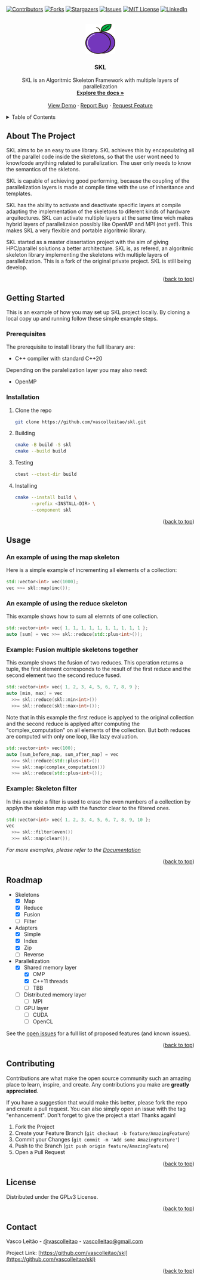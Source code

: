 <div id="top"></div>
<!--
*** Thanks for checking out the Best-README-Template. If you have a suggestion
*** that would make this better, please fork the repo and create a pull request
*** or simply open an issue with the tag "enhancement".
*** Don't forget to give the project a star!
*** Thanks again! Now go create something AMAZING! :D
-->



<!-- PROJECT SHIELDS -->
<!--
*** I'm using markdown "reference style" links for readability.
*** Reference links are enclosed in brackets [ ] instead of parentheses ( ).
*** See the bottom of this document for the declaration of the reference variables
*** for contributors-url, forks-url, etc. This is an optional, concise syntax you may use.
*** https://www.markdownguide.org/basic-syntax/#reference-style-links
-->
[![Contributors][contributors-shield]][contributors-url]
[![Forks][forks-shield]][forks-url]
[![Stargazers][stars-shield]][stars-url]
[![Issues][issues-shield]][issues-url]
[![MIT License][license-shield]][license-url]
[![LinkedIn][linkedin-shield]][linkedin-url]



<!-- PROJECT LOGO -->
<br />
<div align="center">
  <a href="https://github.com/vascolleitao/skl/tree/develop">
    <img src="docs/images/plum.png" alt="Logo" width="80" height="80">
  </a>

<h3 align="center">SKL</h3>

  <p align="center">
    SKL is an Algoritmic Skeleton Framework with multiple layers of parallelization 
    <br />
    <a href="https://github.com/vascolleitao/skl"><strong>Explore the docs »</strong></a>
    <br />
    <br />
    <a href="https://github.com/vascolleitao/skl">View Demo</a>
    ·
    <a href="https://github.com/vascolleitao/skl/issues">Report Bug</a>
    ·
    <a href="https://github.com/vascolleitao/skl/issues">Request Feature</a>
  </p>
</div>



<!-- TABLE OF CONTENTS -->
<details>
  <summary>Table of Contents</summary>
  <ol>
    <li>
      <a href="#about-the-project">About The Project</a>
      <ul>
        <li><a href="#built-with">Built With</a></li>
      </ul>
    </li>
    <li>
      <a href="#getting-started">Getting Started</a>
      <ul>
        <li><a href="#prerequisites">Prerequisites</a></li>
        <li><a href="#installation">Installation</a></li>
      </ul>
    </li>
    <li><a href="#usage">Usage</a></li>
    <li><a href="#roadmap">Roadmap</a></li>
    <li><a href="#contributing">Contributing</a></li>
    <li><a href="#license">License</a></li>
    <li><a href="#contact">Contact</a></li>
    <li><a href="#acknowledgments">Acknowledgments</a></li>
  </ol>
</details>



<!-- ABOUT THE PROJECT -->
## About The Project

SKL aims to be an easy to use library. SKL achieves this by encapsulating all of the parallel code inside the skeletons, so that the user wont need to know/code anything related to parallelization. The user only needs to know the semantics of the skletons.

SKL is capable of achieving good performing, because the coupling of the parallelization layers is made at compile time with the use of inheritance and templates. 

SKL has the ability to activate and deactivate specific layers at compile adapting the implementation of the skeletons to diferent kinds of hardware arquitectures. SKL can activate multiple layers at the same time wich makes hybrid layers of parallelizaion possibly like OpenMP and MPI (not yet!). This makes SKL a very flexible and portable algoritmic library.  


SKL started as a master dissertation project with the aim of giving HPC/parallel solutions a better architecture. SKL is, as refered, an algoritmic skeleton library implementing the skeletons with multiple layers of parallelization. This is a fork of the original private project. SKL is still being develop. 

<p align="right">(<a href="#top">back to top</a>)</p>



<!-- GETTING STARTED -->
## Getting Started

This is an example of how you may set up SKL project locally.
By cloning a local copy up and running follow these simple example steps.

### Prerequisites

The prerequisite to install library the full libarary are: 
* C++ compiler with standard C++20

Depending on the paralelization layer you may also need:
* OpenMP 

### Installation

1. Clone the repo
    ```sh
    git clone https://github.com/vascolleitao/skl.git
    ```
2. Building
    ```sh
    cmake -B build -S skl
    cmake --build build
    ```
3. Testing
    ```sh
    ctest --ctest-dir build
    ```
4. Installing
    ```sh
    cmake --install build \
          --prefix <INSTALL-DIR> \
          --component skl
    ```



<p align="right">(<a href="#top">back to top</a>)</p>



<!-- USAGE EXAMPLES -->
## Usage

### An example of using the map skeleton

Here is a simple example of incrementing all elements of a collection:

```cpp
std::vector<int> vec(1000);
vec >>= skl::map(inc());
```

### An example of using the reduce skeleton

This example shows how to sum all elemnts of one collection.

```cpp
std::vector<int> vec{ 1, 1, 1, 1, 1, 1, 1, 1, 1, 1 };
auto [sum] = vec >>= skl::reduce(std::plus<int>());
```

### Example: Fusion multiple skeletons together

This example shows the fusion of two reduces. This operation returns a tuple, the first element corresponds to the result of the first reduce and the second element two the second reduce fused.

```cpp
std::vector<int> vec{ 1, 2, 3, 4, 5, 6, 7, 8, 9 };
auto [min, max] = vec
  >>= skl::reduce(skl::min<int>())
  >>= skl::reduce(skl::max<int>());
```

Note that in this example the first reduce is applyed to the original collection and the second reduce is applyed after computing the "complex_computation" on all elements of the collection. But both reduces are computed with only one loop, like lazy evaluation.

```cpp
std::vector<int> vec(100);
auto [sum_before_map, sum_after_map] = vec
  >>= skl::reduce(std::plus<int>())
  >>= skl::map(complex_computation())
  >>= skl::reduce(std::plus<int>());
```

### Example: Skeleton filter

In this example a filter is used to erase the even numbers of a collection by applyn the skeleton map with the functor clear to the filtered ones. 
```cpp
std::vector<int> vec{ 1, 2, 3, 4, 5, 6, 7, 8, 9, 10 };
vec
  >>= skl::filter(even())
  >>= skl::map(clear());
```

_For more examples, please refer to the [Documentation](https://vascolleitao.github.io/skl)_

<p align="right">(<a href="#top">back to top</a>)</p>



<!-- ROADMAP -->
## Roadmap

- Skeletons
    - [X] Map
    - [X] Reduce
    - [X] Fusion
    - [ ] Filter
- Adapters
    - [X] Simple
    - [X] Index
    - [X] Zip
    - [ ] Reverse
- Parallelization
    - [X] Shared memory layer
        - [X] OMP 
        - [X] C++11 threads 
        - [ ] TBB 
    - [ ] Distributed memory layer
        - [ ] MPI 
    - [ ] GPU layer
        - [ ] CUDA 
        - [ ] OpenCL 

See the [open issues](https://github.com/vascolleitao/skl/issues) for a full list of proposed features (and known issues).

<p align="right">(<a href="#top">back to top</a>)</p>



<!-- CONTRIBUTING -->
## Contributing

Contributions are what make the open source community such an amazing place to learn, inspire, and create. Any contributions you make are **greatly appreciated**.

If you have a suggestion that would make this better, please fork the repo and create a pull request. You can also simply open an issue with the tag "enhancement".
Don't forget to give the project a star! Thanks again!

1. Fork the Project
2. Create your Feature Branch (`git checkout -b feature/AmazingFeature`)
3. Commit your Changes (`git commit -m 'Add some AmazingFeature'`)
4. Push to the Branch (`git push origin feature/AmazingFeature`)
5. Open a Pull Request

<p align="right">(<a href="#top">back to top</a>)</p>



<!-- LICENSE -->
## License

Distributed under the GPLv3 License.

<p align="right">(<a href="#top">back to top</a>)</p>



<!-- CONTACT -->
## Contact

Vasco Leitão - [@vascolleitao](https://twitter.com/vascolleitao) - vascolleitao@gmail.com

Project Link: [https://github.com/vascolleitao/skl](https://github.com/vascolleitao/skl)

<p align="right">(<a href="#top">back to top</a>)</p>





<!-- MARKDOWN LINKS & IMAGES -->
<!-- https://www.markdownguide.org/basic-syntax/#reference-style-links -->
[contributors-shield]: https://img.shields.io/github/contributors/vascolleitao/skl.svg?style=for-the-badge
[contributors-url]: https://github.com/vascolleitao/skl/graphs/contributors
[forks-shield]: https://img.shields.io/github/forks/vascolleitao/skl.svg?style=for-the-badge
[forks-url]: https://github.com/vascolleitao/skl/network/members
[stars-shield]: https://img.shields.io/github/stars/vascolleitao/skl.svg?style=for-the-badge
[stars-url]: https://github.com/vascolleitao/skl/stargazers
[issues-shield]: https://img.shields.io/github/issues/vascolleitao/skl.svg?style=for-the-badge
[issues-url]: https://github.com/vascolleitao/skl/issues
[license-shield]: https://img.shields.io/github/license/vascolleitao/skl.svg?style=for-the-badge
[license-url]: https://github.com/vascolleitao/skl/blob/master/LICENSE.txt
[linkedin-shield]: https://img.shields.io/badge/-LinkedIn-black.svg?style=for-the-badge&logo=linkedin&colorB=555
[linkedin-url]: https://linkedin.com/in/vascolleitao




